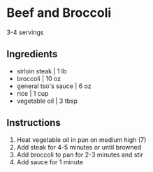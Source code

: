 # Beef and Broccoli

3-4 servings

## Ingredients

- sirloin steak | 1 lb
- broccoli | 10 oz
- general tso's sauce | 6 oz
- rice | 1 cup
- vegetable oil | 3 tbsp

## Instructions

1. Heat vegetable oil in pan on medium high (7)
2. Add steak for 4-5 minutes or until browned
3. Add broccoli to pan for 2-3 minutes and stir
4. Add sauce for 1 minute